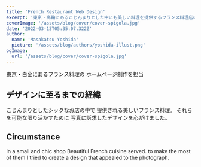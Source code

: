 ```yaml
---
title: 'French Restaurant Web Design'
excerpt: '東京・高輪にあるこじんまりとした中にも美しい料理を提供するフランス料理店のWEBサイト作成を行いました'
coverImage: '/assets/blog/cover/cover-spigola.jpg'
date: '2022-03-13T05:35:07.322Z'
author:
  name: 'Masakatsu Yoshida'
  picture: '/assets/blog/authors/yoshida-illust.png'
ogImage:
  url: '/assets/blog/cover/cover-spigola.jpg'
---
```


東京・白金にあるフランス料理の
ホームページ制作を担当

## デザインに至るまでの経緯

こじんまりとしたシックなお店の中で
提供される美しいフランス料理。
それらを可能な限り活かすために
写真に訴求したデザインを心がけました。

## Circumstance

In a small and chic shop
Beautiful French cuisine served.
to make the most of them
I tried to create a design that appealed to the photograph.